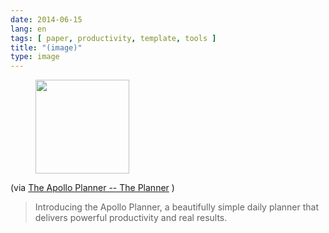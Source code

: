```yaml
---
date: 2014-06-15
lang: en
tags: [ paper, productivity, template, tools ]
title: "(image)"
type: image
---
```


<figure>
<a
href="https://hugo.ferreira.cc/via-the-apollo-planner-the/attachment/119/"
rel="attachment"><img
src="/wp-content/uploads/2014/06/tumblr_n77mg9DHG21qz82meo1_500-150x150.jpg"
width="150" height="150" /></a></figure>

(via [The Apollo Planner -- The Planner](http://www.apolloplanner.com/)
)

> Introducing the Apollo Planner, a beautifully simple daily planner
> that delivers powerful productivity and real results.

